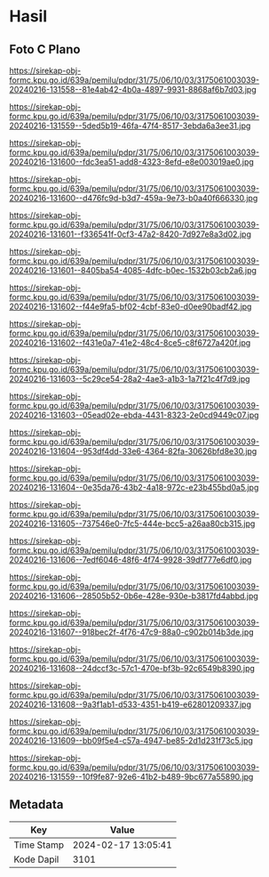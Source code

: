 # Hasil

## Foto C Plano

https://sirekap-obj-formc.kpu.go.id/639a/pemilu/pdpr/31/75/06/10/03/3175061003039-20240216-131558--81e4ab42-4b0a-4897-9931-8868af6b7d03.jpg

https://sirekap-obj-formc.kpu.go.id/639a/pemilu/pdpr/31/75/06/10/03/3175061003039-20240216-131559--5ded5b19-46fa-47f4-8517-3ebda6a3ee31.jpg

https://sirekap-obj-formc.kpu.go.id/639a/pemilu/pdpr/31/75/06/10/03/3175061003039-20240216-131600--fdc3ea51-add8-4323-8efd-e8e003019ae0.jpg

https://sirekap-obj-formc.kpu.go.id/639a/pemilu/pdpr/31/75/06/10/03/3175061003039-20240216-131600--d476fc9d-b3d7-459a-9e73-b0a40f666330.jpg

https://sirekap-obj-formc.kpu.go.id/639a/pemilu/pdpr/31/75/06/10/03/3175061003039-20240216-131601--f336541f-0cf3-47a2-8420-7d927e8a3d02.jpg

https://sirekap-obj-formc.kpu.go.id/639a/pemilu/pdpr/31/75/06/10/03/3175061003039-20240216-131601--8405ba54-4085-4dfc-b0ec-1532b03cb2a6.jpg

https://sirekap-obj-formc.kpu.go.id/639a/pemilu/pdpr/31/75/06/10/03/3175061003039-20240216-131602--f44e9fa5-bf02-4cbf-83e0-d0ee90badf42.jpg

https://sirekap-obj-formc.kpu.go.id/639a/pemilu/pdpr/31/75/06/10/03/3175061003039-20240216-131602--f431e0a7-41e2-48c4-8ce5-c8f6727a420f.jpg

https://sirekap-obj-formc.kpu.go.id/639a/pemilu/pdpr/31/75/06/10/03/3175061003039-20240216-131603--5c29ce54-28a2-4ae3-a1b3-1a7f21c4f7d9.jpg

https://sirekap-obj-formc.kpu.go.id/639a/pemilu/pdpr/31/75/06/10/03/3175061003039-20240216-131603--05ead02e-ebda-4431-8323-2e0cd9449c07.jpg

https://sirekap-obj-formc.kpu.go.id/639a/pemilu/pdpr/31/75/06/10/03/3175061003039-20240216-131604--953df4dd-33e6-4364-82fa-30626bfd8e30.jpg

https://sirekap-obj-formc.kpu.go.id/639a/pemilu/pdpr/31/75/06/10/03/3175061003039-20240216-131604--0e35da76-43b2-4a18-972c-e23b455bd0a5.jpg

https://sirekap-obj-formc.kpu.go.id/639a/pemilu/pdpr/31/75/06/10/03/3175061003039-20240216-131605--737546e0-7fc5-444e-bcc5-a26aa80cb315.jpg

https://sirekap-obj-formc.kpu.go.id/639a/pemilu/pdpr/31/75/06/10/03/3175061003039-20240216-131606--7edf6046-48f6-4f74-9928-39df777e6df0.jpg

https://sirekap-obj-formc.kpu.go.id/639a/pemilu/pdpr/31/75/06/10/03/3175061003039-20240216-131606--28505b52-0b6e-428e-930e-b3817fd4abbd.jpg

https://sirekap-obj-formc.kpu.go.id/639a/pemilu/pdpr/31/75/06/10/03/3175061003039-20240216-131607--918bec2f-4f76-47c9-88a0-c902b014b3de.jpg

https://sirekap-obj-formc.kpu.go.id/639a/pemilu/pdpr/31/75/06/10/03/3175061003039-20240216-131608--24dccf3c-57c1-470e-bf3b-92c6549b8390.jpg

https://sirekap-obj-formc.kpu.go.id/639a/pemilu/pdpr/31/75/06/10/03/3175061003039-20240216-131608--9a3f1ab1-d533-4351-b419-e62801209337.jpg

https://sirekap-obj-formc.kpu.go.id/639a/pemilu/pdpr/31/75/06/10/03/3175061003039-20240216-131609--bb09f5e4-c57a-4947-be85-2d1d231f73c5.jpg

https://sirekap-obj-formc.kpu.go.id/639a/pemilu/pdpr/31/75/06/10/03/3175061003039-20240216-131559--10f9fe87-92e6-41b2-b489-9bc677a55890.jpg


## Metadata

| Key        | Value               |
| ---------- | ------------------- |
| Time Stamp | 2024-02-17 13:05:41 |
| Kode Dapil | 3101                |



